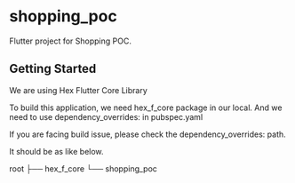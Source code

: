 # shopping_poc

Flutter project for Shopping POC.

## Getting Started

We are using Hex Flutter Core Library

To build this application, we need hex_f_core package in our local. And we need to use dependency_overrides: in pubspec.yaml

If you are facing build issue, please check the dependency_overrides: path.

It should be as like below.

root
├── hex_f_core
└── shopping_poc
